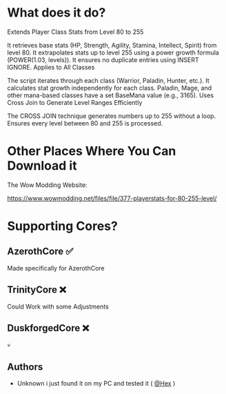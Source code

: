 
# What does it do?
Extends Player Class Stats from Level 80 to 255

It retrieves base stats (HP, Strength, Agility, Stamina, Intellect, Spirit) from level 80.
It extrapolates stats up to level 255 using a power growth formula (POWER(1.03, levels)).
It ensures no duplicate entries using INSERT IGNORE.
Applies to All Classes

The script iterates through each class (Warrior, Paladin, Hunter, etc.).
It calculates stat growth independently for each class.
Paladin, Mage, and other mana-based classes have a set BaseMana value (e.g., 3165).
Uses Cross Join to Generate Level Ranges Efficiently

The CROSS JOIN technique generates numbers up to 255 without a loop.
Ensures every level between 80 and 255 is processed.

# Other Places Where You Can Download it

The Wow Modding Website:

https://www.wowmodding.net/files/file/377-playerstats-for-80-255-level/

# Supporting Cores?

## AzerothCore ✅
Made specifically for AzerothCore
## TrinityCore ❌
Could Work with some Adjustments
## DuskforgedCore ❌
💀


## Authors

- Unknown i just found it on my PC and tested it  ( [@Hex](https://www.github.com/Hextv) )

